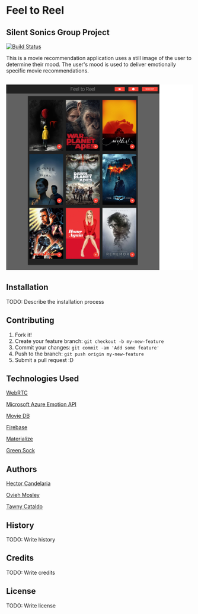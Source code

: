 # Feel to Reel
Silent Sonics Group Project
---
[![Build Status](https://travis-ci.org/ovieh/Movie-Feels.svg?branch=master)](https://travis-ci.org/ovieh/Movie-Feels)

This is a movie recommendation application uses a still image of the user to determine their mood. The user's mood is used to deliver emotionally specific movie recommendations.

![Site Preview](public/assets/images/screencapture.png)
---
## Installation

TODO: Describe the installation process

## Contributing

1. Fork it!
2. Create your feature branch: `git checkout -b my-new-feature`
3. Commit your changes: `git commit -am 'Add some feature'`
4. Push to the branch: `git push origin my-new-feature`
5. Submit a pull request :D

## Technologies Used
[WebRTC](https://webrtc.org/)

[Microsoft Azure Emotion API](https://azure.microsoft.com/en-us/services/cognitive-services/emotion/)

[Movie DB](https://www.themoviedb.org/documentation/api)

[Firebase](https://firebase.google.com/docs/)

[Materialize](http://materializecss.com/)

[Green Sock](https://greensock.com/docs)


## Authors
[Hector Candelaria](https://github.com/hcandelaria)

[Ovieh Mosley](https://github.com/ovieh)

[Tawny Cataldo](https://github.com/tawnycat)

## History

TODO: Write history

## Credits

TODO: Write credits

## License

TODO: Write license


